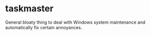 # taskmaster
General bloaty thing to deal with Windows system maintenance and automatically fix certain annoyances.
